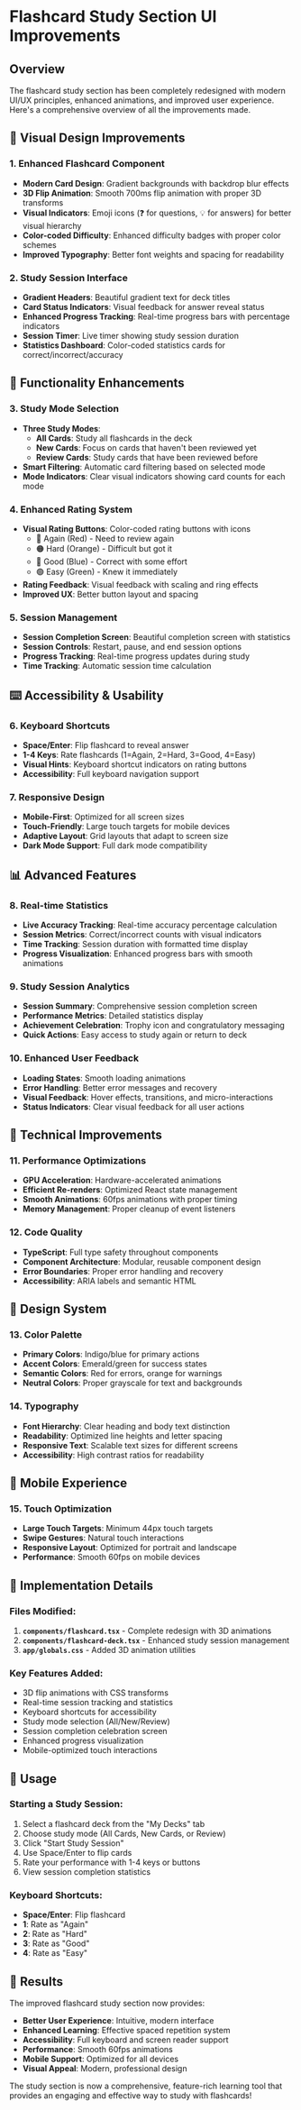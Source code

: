 # Flashcard Study Section UI Improvements

## Overview
The flashcard study section has been completely redesigned with modern UI/UX principles, enhanced animations, and improved user experience. Here's a comprehensive overview of all the improvements made.

## 🎨 Visual Design Improvements

### 1. **Enhanced Flashcard Component**
- **Modern Card Design**: Gradient backgrounds with backdrop blur effects
- **3D Flip Animation**: Smooth 700ms flip animation with proper 3D transforms
- **Visual Indicators**: Emoji icons (❓ for questions, 💡 for answers) for better visual hierarchy
- **Color-coded Difficulty**: Enhanced difficulty badges with proper color schemes
- **Improved Typography**: Better font weights and spacing for readability

### 2. **Study Session Interface**
- **Gradient Headers**: Beautiful gradient text for deck titles
- **Card Status Indicators**: Visual feedback for answer reveal status
- **Enhanced Progress Tracking**: Real-time progress bars with percentage indicators
- **Session Timer**: Live timer showing study session duration
- **Statistics Dashboard**: Color-coded statistics cards for correct/incorrect/accuracy

## 🚀 Functionality Enhancements

### 3. **Study Mode Selection**
- **Three Study Modes**:
  - **All Cards**: Study all flashcards in the deck
  - **New Cards**: Focus on cards that haven't been reviewed yet
  - **Review Cards**: Study cards that have been reviewed before
- **Smart Filtering**: Automatic card filtering based on selected mode
- **Mode Indicators**: Clear visual indicators showing card counts for each mode

### 4. **Enhanced Rating System**
- **Visual Rating Buttons**: Color-coded rating buttons with icons
  - 🔴 Again (Red) - Need to review again
  - 🟠 Hard (Orange) - Difficult but got it
  - 🔵 Good (Blue) - Correct with some effort
  - 🟢 Easy (Green) - Knew it immediately
- **Rating Feedback**: Visual feedback with scaling and ring effects
- **Improved UX**: Better button layout and spacing

### 5. **Session Management**
- **Session Completion Screen**: Beautiful completion screen with statistics
- **Session Controls**: Restart, pause, and end session options
- **Progress Tracking**: Real-time progress updates during study
- **Time Tracking**: Automatic session time calculation

## ⌨️ Accessibility & Usability

### 6. **Keyboard Shortcuts**
- **Space/Enter**: Flip flashcard to reveal answer
- **1-4 Keys**: Rate flashcards (1=Again, 2=Hard, 3=Good, 4=Easy)
- **Visual Hints**: Keyboard shortcut indicators on rating buttons
- **Accessibility**: Full keyboard navigation support

### 7. **Responsive Design**
- **Mobile-First**: Optimized for all screen sizes
- **Touch-Friendly**: Large touch targets for mobile devices
- **Adaptive Layout**: Grid layouts that adapt to screen size
- **Dark Mode Support**: Full dark mode compatibility

## 📊 Advanced Features

### 8. **Real-time Statistics**
- **Live Accuracy Tracking**: Real-time accuracy percentage calculation
- **Session Metrics**: Correct/incorrect counts with visual indicators
- **Time Tracking**: Session duration with formatted time display
- **Progress Visualization**: Enhanced progress bars with smooth animations

### 9. **Study Session Analytics**
- **Session Summary**: Comprehensive session completion screen
- **Performance Metrics**: Detailed statistics display
- **Achievement Celebration**: Trophy icon and congratulatory messaging
- **Quick Actions**: Easy access to study again or return to deck

### 10. **Enhanced User Feedback**
- **Loading States**: Smooth loading animations
- **Error Handling**: Better error messages and recovery
- **Visual Feedback**: Hover effects, transitions, and micro-interactions
- **Status Indicators**: Clear visual feedback for all user actions

## 🎯 Technical Improvements

### 11. **Performance Optimizations**
- **GPU Acceleration**: Hardware-accelerated animations
- **Efficient Re-renders**: Optimized React state management
- **Smooth Animations**: 60fps animations with proper timing
- **Memory Management**: Proper cleanup of event listeners

### 12. **Code Quality**
- **TypeScript**: Full type safety throughout components
- **Component Architecture**: Modular, reusable component design
- **Error Boundaries**: Proper error handling and recovery
- **Accessibility**: ARIA labels and semantic HTML

## 🎨 Design System

### 13. **Color Palette**
- **Primary Colors**: Indigo/blue for primary actions
- **Accent Colors**: Emerald/green for success states
- **Semantic Colors**: Red for errors, orange for warnings
- **Neutral Colors**: Proper grayscale for text and backgrounds

### 14. **Typography**
- **Font Hierarchy**: Clear heading and body text distinction
- **Readability**: Optimized line heights and letter spacing
- **Responsive Text**: Scalable text sizes for different screens
- **Accessibility**: High contrast ratios for readability

## 📱 Mobile Experience

### 15. **Touch Optimization**
- **Large Touch Targets**: Minimum 44px touch targets
- **Swipe Gestures**: Natural touch interactions
- **Responsive Layout**: Optimized for portrait and landscape
- **Performance**: Smooth 60fps on mobile devices

## 🔧 Implementation Details

### Files Modified:
1. **`components/flashcard.tsx`** - Complete redesign with 3D animations
2. **`components/flashcard-deck.tsx`** - Enhanced study session management
3. **`app/globals.css`** - Added 3D animation utilities

### Key Features Added:
- 3D flip animations with CSS transforms
- Real-time session tracking and statistics
- Keyboard shortcuts for accessibility
- Study mode selection (All/New/Review)
- Session completion celebration screen
- Enhanced progress visualization
- Mobile-optimized touch interactions

## 🚀 Usage

### Starting a Study Session:
1. Select a flashcard deck from the "My Decks" tab
2. Choose study mode (All Cards, New Cards, or Review)
3. Click "Start Study Session"
4. Use Space/Enter to flip cards
5. Rate your performance with 1-4 keys or buttons
6. View session completion statistics

### Keyboard Shortcuts:
- **Space/Enter**: Flip flashcard
- **1**: Rate as "Again"
- **2**: Rate as "Hard"
- **3**: Rate as "Good"
- **4**: Rate as "Easy"

## 🎉 Results

The improved flashcard study section now provides:
- **Better User Experience**: Intuitive, modern interface
- **Enhanced Learning**: Effective spaced repetition system
- **Accessibility**: Full keyboard and screen reader support
- **Performance**: Smooth 60fps animations
- **Mobile Support**: Optimized for all devices
- **Visual Appeal**: Modern, professional design

The study section is now a comprehensive, feature-rich learning tool that provides an engaging and effective way to study with flashcards!
